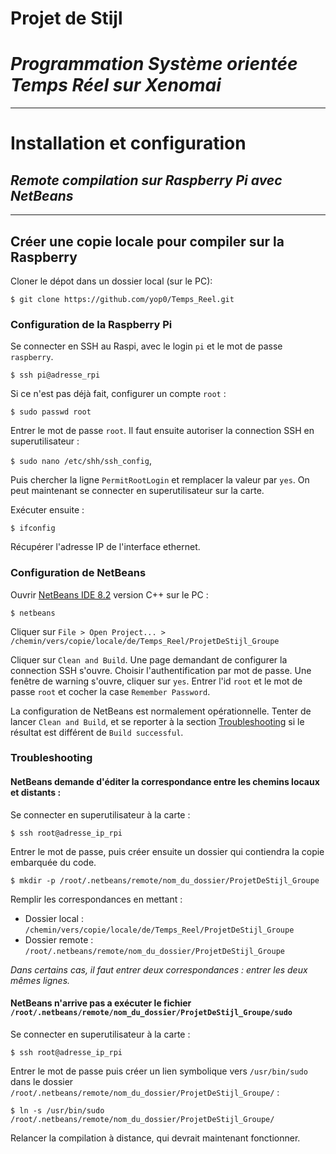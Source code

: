 # Projet de Stijl
# _Programmation Système orientée Temps Réel sur Xenomai_

***

# Installation et configuration
## _Remote compilation sur Raspberry Pi avec NetBeans_

***

## Créer une copie locale pour compiler sur la Raspberry 
Cloner le dépot dans un dossier local (sur le PC): 

`$ git clone https://github.com/yop0/Temps_Reel.git`

### Configuration de la Raspberry Pi

Se connecter en SSH au Raspi, avec le login `pi` et le mot de passe `raspberry`.

`$ ssh pi@adresse_rpi`

Si ce n'est pas déjà fait, configurer un compte `root` : 

`$ sudo passwd root`

Entrer le mot de passe `root`. Il faut ensuite autoriser la connection SSH en superutilisateur : 

`$ sudo nano /etc/shh/ssh_config`, 

Puis chercher la ligne `PermitRootLogin` et remplacer la valeur par `yes`. On peut maintenant se connecter en superutilisateur sur la carte. 

Exécuter ensuite : 

`$ ifconfig`

Récupérer l'adresse IP de l'interface ethernet. 

### Configuration de NetBeans

Ouvrir [NetBeans IDE 8.2](https://netbeans.org/downloads/) version C++ sur le PC : 

`$ netbeans`

Cliquer sur `File > Open Project... > /chemin/vers/copie/locale/de/Temps_Reel/ProjetDeStijl_Groupe`

Cliquer sur `Clean and Build`. Une page demandant de configurer la connection SSH s'ouvre. Choisir l'authentification par mot de passe. Une fenêtre de warning s'ouvre, cliquer sur `yes`. 
Entrer l'id `root` et le mot de passe `root` et cocher la case `Remember Password`. 

La configuration de NetBeans est normalement opérationnelle. Tenter de lancer `Clean and Build`, et se reporter à la section [Troubleshooting](https://github.com/yop0/Temps_Reel/wiki/Installation-et-configuration#troubleshooting) si le résultat est différent de `Build successful`. 

### Troubleshooting
#### NetBeans demande d'éditer la correspondance entre les chemins locaux et distants :
Se connecter en superutilisateur à la carte : 

`$ ssh root@adresse_ip_rpi`

Entrer le mot de passe, puis créer ensuite un dossier qui contiendra la copie embarquée du code. 

`$ mkdir -p /root/.netbeans/remote/nom_du_dossier/ProjetDeStijl_Groupe` 

Remplir les correspondances en mettant : 
* Dossier local : `/chemin/vers/copie/locale/de/Temps_Reel/ProjetDeStijl_Groupe`
* Dossier remote : `/root/.netbeans/remote/nom_du_dossier/ProjetDeStijl_Groupe`

_Dans certains cas, il faut entrer deux correspondances : entrer les deux mêmes lignes._

#### NetBeans n'arrive pas a exécuter le fichier `/root/.netbeans/remote/nom_du_dossier/ProjetDeStijl_Groupe/sudo`
Se connecter en superutilisateur à la carte : 

`$ ssh root@adresse_ip_rpi`

Entrer le mot de passe puis créer un lien symbolique vers `/usr/bin/sudo` dans le dossier `/root/.netbeans/remote/nom_du_dossier/ProjetDeStijl_Groupe/` : 

`$ ln -s /usr/bin/sudo /root/.netbeans/remote/nom_du_dossier/ProjetDeStijl_Groupe/`

Relancer la compilation à distance, qui devrait maintenant fonctionner.
